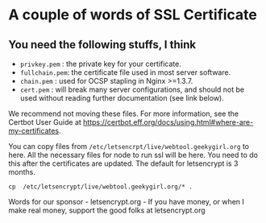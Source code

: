 # A couple of words of **SSL Certificate**

## You need the following stuffs, I think
- `privkey.pem`  : the private key for your certificate.
- `fullchain.pem`: the certificate file used in most server software.
- `chain.pem`    : used for OCSP stapling in Nginx >=1.3.7.
- `cert.pem`     : will break many server configurations, and should not be used
                 without reading further documentation (see link below).

We recommend not moving these files. For more information, see the Certbot
User Guide at https://certbot.eff.org/docs/using.html#where-are-my-certificates.

You can copy files from ```/etc/letsencrpt/live/webtool.geekygirl.org``` 
to here. All the necessary files for node to run ssl will be here. 
You need to do this after the certificates are updated. 
The default for letsencrypt is 3 months.
```
cp  /etc/letsencrypt/live/webtool.geekygirl.org/* .
```

Words for our sponsor - letsencrypt.org - If you have money, or when I make
real money, support the good folks at letsencrypt.org 
